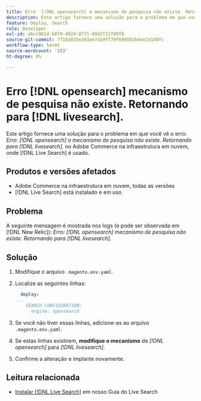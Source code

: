 ```yaml
---
title: Erro  [!DNL opensearch] o mecanismo de pesquisa não existe. Retornando para  [!DNL livesearch].
description: Este artigo fornece uma solução para o problema em que você vê o erro, 'Erro- [!DNL opensearch] mecanismo de pesquisa não existe. Retornando para  [!DNL livesearch].&grave;, no Adobe Commerce na infraestrutura em nuvem.
feature: Deploy, Search
role: Developer
exl-id: a6cc981d-b8f0-402d-8771-60d2f21f09f8
source-git-commit: 7718a835e343ae7da9ff79f690503b4ee1d140fc
workflow-type: tm+mt
source-wordcount: '153'
ht-degree: 0%

---
```


# Erro [!DNL opensearch] mecanismo de pesquisa não existe. Retornando para [!DNL livesearch].

Este artigo fornece uma solução para o problema em que você vê o erro: *Erro: [!DNL opensearch] o mecanismo de pesquisa não existe. Retornando para [!DNL livesearch].* no Adobe Commerce na infraestrutura em nuvem, onde [!DNL Live Search] é usado.

## Produtos e versões afetados

* Adobe Commerce na infraestrutura em nuvem, todas as versões
* [!DNL Live Search] está instalado e em uso

## Problema

A seguinte mensagem é mostrada nos logs (e pode ser observada em [!DNL New Relic]):
*Erro: [!DNL opensearch] mecanismo de pesquisa não existe. Retornando para [!DNL livesearch].*

## Solução

1. Modifique o arquivo `.magento.env.yaml`.
1. Localize as seguintes linhas:

   ```yaml
     deploy:
   ...
       SEARCH_CONFIGURATION:
         engine: opensearch
   ```

1. Se você não tiver essas linhas, adicione-as ao arquivo `.magento.env.yaml`.
1. Se estas linhas existirem, **modifique o mecanismo** de *[!DNL opensearch]* para *[!DNL livesearch]*.
1. Confirme a alteração e implante novamente.

## Leitura relacionada

* [Instalar [!DNL Live Search]](https://experienceleague.adobe.com/docs/commerce-merchant-services/live-search/onboard/install.html) em nosso Guia do Live Search
